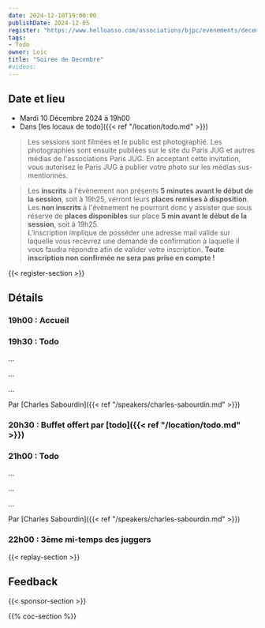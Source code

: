 ```yaml
---
date: 2024-12-10T19:00:00
publishDate: 2024-12-05
register: "https://www.helloasso.com/associations/bjpc/evenements/decembre-2024"
tags:
- Todo
owner: Loic
title: "Soirée de Decembre"
#videos:
---
```


## Date et lieu

* Mardi 10 Décembre 2024 à 19h00
* Dans [les locaux de todo]({{< ref "/location/todo.md" >}})

> Les sessions sont filmées et le public est photographié. Les photographies sont ensuite publiées sur le site du Paris JUG et autres médias de l'associations Paris JUG. En acceptant cette invitation, vous autorisez le Paris JUG à publier votre photo sur les médias sus-mentionnés.

> Les **inscrits** à l'évènement non présents **5 minutes avant le début de la session**, soit à 19h25, verront leurs **places remises à disposition**.  
Les **non inscrits** à l'évènement ne pourront donc y assister que sous réserve de **places disponibles** sur place **5 min avant le début de la session**, soit à 19h25.  
L’inscription implique de posséder une adresse mail valide sur laquelle vous recevrez une demande de confirmation à laquelle il vous faudra répondre afin de valider votre inscription.
**Toute inscription non confirmée ne sera pas prise en compte !**

{{< register-section >}}

## Détails

### 19h00 : Accueil

### 19h30 : Todo

...

...

...

Par [Charles Sabourdin]({{< ref "/speakers/charles-sabourdin.md" >}})

### 20h30 : Buffet offert par [todo]({{< ref "/location/todo.md" >}})

<!--
[{{< figure src="/img/sponsors/2024/octo.svg" alt="octo" class="sponsor-svg-logo" width="250" >}}]({{< ref "/location/octo.md" >}}) 
-->

### 21h00 : Todo

...

...

...

Par [Charles Sabourdin]({{< ref "/speakers/charles-sabourdin.md" >}})

### 22h00 : 3ème mi-temps des juggers

{{< replay-section >}}

## Feedback

{{< sponsor-section >}}

{{% coc-section %}}
